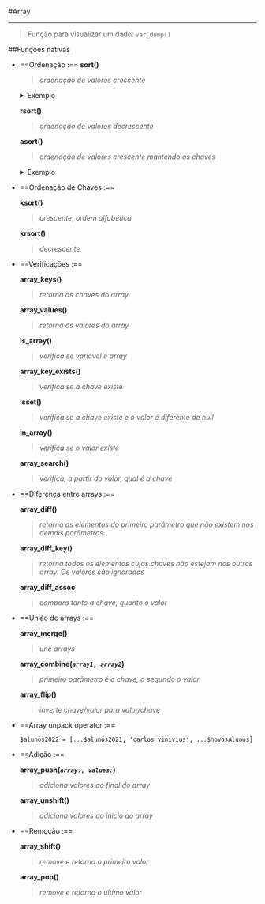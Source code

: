 #Array

---

> Função para visualizar um dado:
> ``var_dump()``

##Funções nativas

- ==Ordenação :==
    **sort()**
    >  *ordenação de valores crescente*

    <details>
    <summary>Exemplo</summary>

    ```php

        $notas = array(10, 8, 9, 7); 
        
        $notasOrdenadas = $notas;
        sort($notasOrdenadas);

        echo 'Desordenadas:';
        var_dump($notas);

        echo 'Ordenadas:';
        var_dump($notas)
    ```

    *retorno:*

    ```php

        Desordenadas:
        array(4) {
            [0] =>
            int(10)
            [1] =>
            int(8)
            [2] =>
            int(9)
            [3] =>
            int(7)
        }

        Ordenadas:
        array(4) {
            [0] =>
            int(7)
            [1] =>
            int(8)
            [2] =>
            int(9)
            [3] =>
            int(10)
        }

    ```

    </details>

    


    **rsort()**
    > *ordenação de valores decrescente*

    **asort()**
    > *ordenação de valores crescente mantendo as chaves*

    <details>
    <summary>Exemplo</summary>


    ```php

        $notas = array(
            [
                'aluno' => 'Maria',
                'nota' => 10,
            ],
            [
                'aluno' => 'Vinicius',
                'nota' => 6,
            ],
            [
                'aluno' => 'Ana',
                'nota' => 9,
            ],
        );

        asort($notas);
        var_dump($notas);
    ```

    *retorno:*

    ```php

        array(5) {
            'Vinicius' =>
            int(6)
            'Roberto' =>
            int(7)
            'João' =>
            int(8)
            'Maria' =>
            int(9)
            'Ana' =>
            int(10)
        }

    ```


    <details/>



  - Decrescente Mantendo as chaves
    **arsort()**

- ==Ordenação de Chaves :==
 
    **ksort()**
    > *crescente, ordem alfabética*

    **krsort()**
    > *decrescente*

- ==Verificações :==

    **array_keys()**
    > *retorna as chaves do array*

    **array_values()**
    > *retorna os valores do array*

    **is_array()**
    > *verifica se variável é array*

    **array_key_exists()**
    > *verifica se a chave existe*

    **isset()**
    > *verifica se a chave existe e o valor é diferente de null*

    **in_array()**
    > *verifica se o valor existe*

    **array_search()**
    > *verifica, a partir do valor, qual é a chave*

- ==Diferença entre arrays :==    
 
    **array_diff()**
    > *retorna os elementos do primeiro parâmetro que não existem nos demais parâmetros*

    **array_diff_key()**
    > *retorna todos os elementos cujas chaves não estejam nos outros array. Os valores são ignorados*

    **array_diff_assoc**
    > *compara tanto a chave, quanto o valor*

- ==União de arrays :==

    **array_merge()**
    > *une arrays*

    **array_combine(*`array1, array2`*)**
    > *primeiro parâmetro é a chave, o segundo o valor*

    **array_flip()**
    > *inverte chave/valor para valor/chave*

- ==Array unpack operator :==

    `$alunos2022 = [...$alunos2021, 'carlos vinivius', ...$novosAlunos]`

- ==Adição :==

    **array_push(*`array:, values:`*)**
    > *adiciona valores ao final do array*

    **array_unshift()**
    > *adiciona valores ao inicio do array*

- ==Remoção :==
  
    **array_shift()**
    > *remove e retorna o primeiro valor*

    **array_pop()**
    > *remove e retorna o ultimo valor*